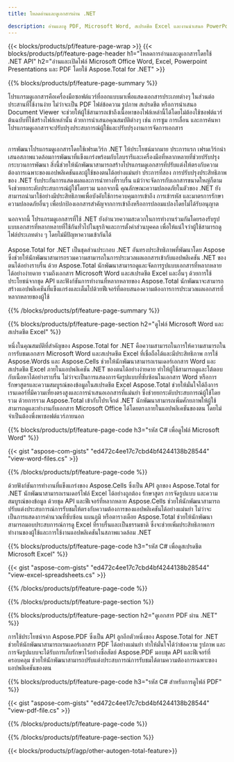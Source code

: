 ```yaml
---
title: โหลดอ่านและดูเอกสารผ่าน .NET 

description: อ่านและดู PDF, Microsoft Word, สเปรดชีต Excel และงานนำเสนอ PowerPoint ผ่านแอปพลิเคชัน .NET ของคุณ รหัส C# อยู่ในรายการ
---
```


{{< blocks/products/pf/feature-page-wrap >}}
{{< blocks/products/pf/feature-page-header h1="โหลดการอ่านและดูเอกสารโดยใช้ .NET API" h2="อ่านและเปิดไฟล์ Microsoft Office Word, Excel, Powerpoint Presentations และ PDF โดยใช้ Aspose.Total for .NET" >}}

{{% blocks/products/pf/feature-page-summary %}}

โปรแกรมดูเอกสารคือเครื่องมือซอฟต์แวร์ที่ออกแบบมาเพื่อแสดงเอกสารประเภทต่างๆ ในส่วนต่อประสานที่ใช้งานง่าย ไม่ว่าจะเป็น PDF ไฟล์ข้อความ รูปภาพ สเปรดชีต หรือการนำเสนอ Document Viewer จะช่วยให้ผู้ใช้สามารถเข้าถึงเนื้อหาของไฟล์เหล่านี้ได้โดยไม่ต้องใช้ซอฟต์แวร์ต้นฉบับที่ใช้สร้างไฟล์เหล่านั้น ด้วยการนำเสนอคุณสมบัติต่างๆ เช่น การซูม การเลื่อน และการค้นหา โปรแกรมดูเอกสารจะปรับปรุงประสบการณ์ผู้ใช้และปรับปรุงงานการจัดการเอกสาร <br /> <br />

การพัฒนาโปรแกรมดูเอกสารโดยใช้เฟรมเวิร์ก .NET ให้ประโยชน์มากมาย ประการแรก เฟรมเวิร์กนำเสนอสภาพแวดล้อมการพัฒนาที่แข็งแกร่งพร้อมกับไลบรารีและเครื่องมือที่หลากหลายที่ช่วยปรับปรุงกระบวนการพัฒนา สิ่งนี้ช่วยให้นักพัฒนาสามารถสร้างโปรแกรมดูเอกสารที่ปรับแต่งให้ตรงกับความต้องการเฉพาะของแอปพลิเคชันและผู้ใช้ของตนได้อย่างแม่นยำ ประการที่สอง การปรับปรุงประสิทธิภาพของ .NET รับประกันการแสดงผลและการนำทางที่ราบรื่น แม้ว่าจะจัดการกับเอกสารขนาดใหญ่ก็ตาม จึงช่วยยกระดับประสบการณ์ผู้ใช้โดยรวม นอกจากนี้ คุณลักษณะความปลอดภัยในตัวของ .NET ยังสามารถนำมาใช้อย่างมีประสิทธิภาพเพื่อบังคับใช้การควบคุมการเข้าถึง การเข้ารหัส และมาตรการรักษาความปลอดภัยอื่นๆ เพื่อปกป้องเอกสารสำคัญจากการเข้าถึงหรือการปลอมแปลงโดยไม่ได้รับอนุญาต <br />
<br />
นอกจากนี้ โปรแกรมดูเอกสารที่ใช้ .NET ยังอำนวยความสะดวกในการทำงานร่วมกันโดยรองรับรูปแบบเอกสารที่หลากหลายที่ใช้กันทั่วไปในธุรกิจและการตั้งค่าส่วนบุคคล เพื่อให้แน่ใจว่าผู้ใช้สามารถดูไฟล์ประเภทต่าง ๆ โดยไม่มีปัญหาความเข้ากันได้
<br /><br />
Aspose.Total for .NET เป็นชุดส่วนประกอบ .NET อันทรงประสิทธิภาพที่พัฒนาโดย Aspose ซึ่งช่วยให้นักพัฒนาสามารถรวมความสามารถในการประมวลผลเอกสารเข้ากับแอปพลิเคชัน .NET ของตนได้อย่างราบรื่น ด้วย Aspose.Total นักพัฒนาสามารถดูและจัดการรูปแบบเอกสารที่หลากหลายได้อย่างง่ายดาย รวมถึงเอกสาร Microsoft Word และสเปรดชีต Excel และอื่นๆ ด้วยการใช้ประโยชน์จากชุด API และฟังก์ชันการทำงานที่หลากหลายของ Aspose.Total นักพัฒนาจะสามารถสร้างแอปพลิเคชันที่แข็งแกร่งและเต็มไปด้วยฟีเจอร์ที่ตอบสนองความต้องการการประมวลผลเอกสารที่หลากหลายของผู้ใช้

{{% /blocks/products/pf/feature-page-summary  %}}

{{% blocks/products/pf/feature-page-section  h2="ดูไฟล์ Microsoft Word และสเปรดชีต Excel" %}}

หนึ่งในคุณสมบัติที่สำคัญของ Aspose.Total for .NET คือความสามารถในการให้ความสามารถในการรับชมเอกสาร Microsoft Word และสเปรดชีต Excel ที่เชื่อถือได้และมีประสิทธิภาพ การใช้ Aspose.Words และ Aspose.Cells ช่วยให้นักพัฒนาสามารถเรนเดอร์เอกสาร Word และสเปรดชีต Excel ภายในแอปพลิเคชัน .NET ของตนได้อย่างง่ายดาย ทำให้ผู้ใช้สามารถดูและโต้ตอบกับเนื้อหาได้อย่างราบรื่น ไม่ว่าจะเป็นการแสดงการจัดรูปแบบที่ซับซ้อนในเอกสาร Word หรือการรักษาสูตรและความสมบูรณ์ของข้อมูลในสเปรดชีต Excel Aspose.Total ช่วยให้มั่นใจได้ถึงการเรนเดอร์ที่มีความเที่ยงตรงสูงและการนำเสนอเอกสารที่แม่นยำ ซึ่งช่วยยกระดับประสบการณ์ผู้ใช้โดยรวม ด้วยการรวม Aspose.Total เข้ากับโปรเจ็กต์ .NET นักพัฒนาสามารถเพิ่มศักยภาพให้ผู้ใช้สามารถดูและทำงานกับเอกสาร Microsoft Office ได้โดยตรงภายในแอปพลิเคชันของตน โดยไม่จำเป็นต้องพึ่งพาซอฟต์แวร์ภายนอก

{{% blocks/products/pf/feature-page-code h3="รหัส C# เพื่อดูไฟล์ Microsoft Word" %}}

{{< gist "aspose-com-gists" "ed472c4ee17c7cbd4bf4244138b28544" "view-word-files.cs" >}}

{{% /blocks/products/pf/feature-page-code  %}}

ด้วยฟังก์ชันการทำงานที่แข็งแกร่งของ Aspose.Cells ซึ่งเป็น API ลูกของ Aspose.Total for .NET นักพัฒนาสามารถเรนเดอร์ไฟล์ Excel ได้อย่างถูกต้อง รักษาสูตร การจัดรูปแบบ และความสมบูรณ์ของข้อมูล ด้วยชุด API และฟีเจอร์ที่หลากหลาย Aspose.Cells ช่วยให้นักพัฒนาสามารถปรับแต่งประสบการณ์การรับชมให้ตรงกับความต้องการของแอปพลิเคชันได้อย่างแม่นยำ ไม่ว่าจะเป็นการแสดงการคำนวณที่ซับซ้อน แผนภูมิ หรือตารางเดือย Aspose.Total ช่วยให้นักพัฒนาสามารถมอบประสบการณ์การดู Excel ที่ราบรื่นและเป็นธรรมชาติ ซึ่งจะช่วยเพิ่มประสิทธิภาพการทำงานของผู้ใช้และการใช้งานแอปพลิเคชันในสภาพแวดล้อม .NET

{{% blocks/products/pf/feature-page-code h3="รหัส C# เพื่อดูสเปรดชีต Microsoft Excel" %}}

{{< gist "aspose-com-gists" "ed472c4ee17c7cbd4bf4244138b28544" "view-excel-spreadsheets.cs" >}}

{{% /blocks/products/pf/feature-page-code  %}}

{{% /blocks/products/pf/feature-page-section %}}

{{% blocks/products/pf/feature-page-section  h2="ดูเอกสาร PDF ผ่าน .NET" %}}

การใช้ประโยชน์จาก Aspose.PDF ซึ่งเป็น API ลูกอีกตัวหนึ่งของ Aspose.Total for .NET ช่วยให้นักพัฒนาสามารถเรนเดอร์เอกสาร PDF ได้อย่างแม่นยำ ทำให้มั่นใจได้ว่าข้อความ รูปภาพ และการจัดรูปแบบจะได้รับการเก็บรักษาไว้อย่างซื่อสัตย์ Aspose.PDF มอบชุด API และฟีเจอร์ที่ครอบคลุม ช่วยให้นักพัฒนาสามารถปรับแต่งประสบการณ์การรับชมได้ตามความต้องการเฉพาะของแอปพลิเคชันของตน

{{% blocks/products/pf/feature-page-code h3="รหัส C# สำหรับการดูไฟล์ PDF" %}}

{{< gist "aspose-com-gists" "ed472c4ee17c7cbd4bf4244138b28544" "view-pdf-file.cs" >}}

{{% /blocks/products/pf/feature-page-code  %}}

{{% /blocks/products/pf/feature-page-section %}}

{{< blocks/products/pf/agp/other-autogen-total-feature>}}